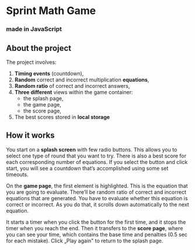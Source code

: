 # **Sprint Math Game**
### made in JavaScript

## **About the project**

The project involves:
1. **Timing events** (countdown),
2. **Random** correct and incorrect multiplication **equations**,
3. **Random ratio** of correct and incorrect answers,
4. **Three different** views within the game container: 
    - the splash page, 
    - the game page, 
    - the score page,
5. The best scores stored in **local storage**

 
## **How it works**

You start on a **splash screen** with few radio buttons. This allows you to select one type of round that you want to try. There is also a best score for each corresponding number of equations. If you select the button and click start, you will see a countdown that’s accomplished using some set timeouts.

On the **game page**, the first element is highlighted. This is the equation that you are going to evaluate. There’ll be random ratio of correct and incorrect equations that are generated. You have to evaluate whether this equation is correct or incorrect. As you do that, it scrolls down automatically to the next equation.

It starts a timer when you click the button for the first time, and it stops the timer when you reach the end. Then it transfers to the **score page**, where you can see your time, which contains the base time and penalties (0.5 sec for each mistake). Click „Play again" to return to the splash page.
